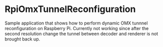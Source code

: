 RpiOmxTunnelReconfiguration
===========================

Sample application that shows how to perform dynamic OMX tunnnel reconfiguration on Raspberry Pi. Currently not working since after the second resolution change the tunnel between decoder and renderer is not brought back up.
